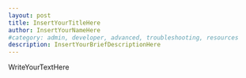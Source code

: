 ```yaml
---
layout: post
title: InsertYourTitleHere
author: InsertYourNameHere
#category: admin, developer, advanced, troubleshooting, resources
description: InsertYourBriefDescriptionHere
---
```


WriteYourTextHere
